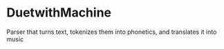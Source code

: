 # DuetwithMachine
Parser that turns text, tokenizes them into phonetics, and translates it into music
